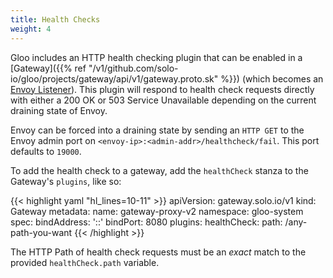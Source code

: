 ```yaml
---
title: Health Checks
weight: 4
---
```


Gloo includes an HTTP health checking plugin that can be enabled in a 
[Gateway]({{% ref "/v1/github.com/solo-io/gloo/projects/gateway/api/v1/gateway.proto.sk" %}}) 
(which becomes an [Envoy Listener](https://www.envoyproxy.io/docs/envoy/latest/configuration/listeners/listeners)). 
This plugin will respond to health check requests directly with either a 200 OK or 503 Service Unavailable 
depending on the current draining state of Envoy.
 
Envoy can be forced into a draining state by sending an `HTTP GET` to the Envoy admin port on `<envoy-ip>:<admin-addr>/healthcheck/fail`.
This port defaults to `19000`. 

To add the health check to a gateway, add the `healthCheck` stanza to the Gateway's `plugins`, like so:

{{< highlight yaml "hl_lines=10-11" >}}
apiVersion: gateway.solo.io/v1
kind: Gateway
metadata:
  name: gateway-proxy-v2
  namespace: gloo-system
spec:
  bindAddress: '::'
  bindPort: 8080
  plugins:
    healthCheck:
      path: /any-path-you-want
{{< /highlight >}}

The HTTP Path of health check requests must be an *exact* match to the provided `healthCheck.path` variable.
